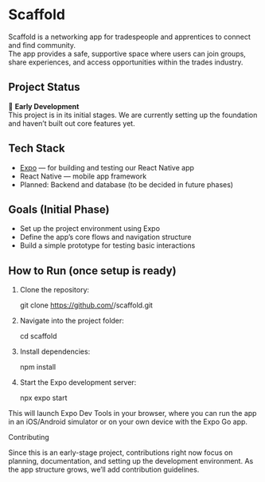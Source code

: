 # Scaffold

Scaffold is a networking app for tradespeople and apprentices to connect and find community.  
The app provides a safe, supportive space where users can join groups, share experiences, and access opportunities within the trades industry.

## Project Status

🚧 **Early Development**  
This project is in its initial stages. We are currently setting up the foundation and haven’t built out core features yet.

## Tech Stack

- [Expo](https://expo.dev/) — for building and testing our React Native app
- React Native — mobile app framework
- Planned: Backend and database (to be decided in future phases)

## Goals (Initial Phase)

- Set up the project environment using Expo
- Define the app’s core flows and navigation structure
- Build a simple prototype for testing basic interactions

## How to Run (once setup is ready)

1. Clone the repository:

   git clone https://github.com/<your-org-or-user>/scaffold.git

2. Navigate into the project folder:

   cd scaffold

3. Install dependencies:

   npm install

4. Start the Expo development server:

   npx expo start

This will launch Expo Dev Tools in your browser, where you can run the app in an iOS/Android simulator or on your own device with the Expo Go app.

Contributing

Since this is an early-stage project, contributions right now focus on planning, documentation, and setting up the development environment. As the app structure grows, we’ll add contribution guidelines.
